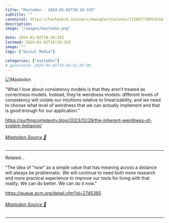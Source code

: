 ```yaml
---
title: "Mastodon - 2024-01-02T18:18:33Z"
subtitle: ""
canonical: https://hachyderm.io/users/mweagle/statuses/111687730054256467
description:
image: "/images/mastodon.png"

date: 2024-01-02T18:18:33Z
lastmod: 2024-01-02T18:18:33Z
image: ""
tags: ["Social Media"]

categories: ["mastodon"]
# generated: 2024-04-05T16:46:01-07:00
---
```

![Mastodon](/images/mastodon.png)

<p>&quot;What I love about consistency models is that they aren’t treated as correctness models. Instead, they’re weirdness models: different levels of consistency will violate our intuitions relative to linearizability, and we need to choose what level of weirdness that we can actually implement and that is good enough for our application.”</p><p><a href="https://surfingcomplexity.blog/2023/12/29/the-inherent-weirdness-of-system-behavior/" target="_blank" rel="nofollow noopener noreferrer" translate="no"><span class="invisible">https://</span><span class="ellipsis">surfingcomplexity.blog/2023/12</span><span class="invisible">/29/the-inherent-weirdness-of-system-behavior/</span></a></p>


###### [Mastodon Source 🐘](https://hachyderm.io/@mweagle/111687730054256467)

___

<p>Related...</p><p>&quot;The idea of &quot;now&quot; as a simple value that has meaning across a distance will always be problematic. We will continue to need both more research and more practical experience to improve our tools for living with that reality. We can do better. We can do it now.&quot;</p><p><a href="https://queue.acm.org/detail.cfm?id=2745385" target="_blank" rel="nofollow noopener noreferrer" translate="no"><span class="invisible">https://</span><span class="ellipsis">queue.acm.org/detail.cfm?id=27</span><span class="invisible">45385</span></a></p>


###### [Mastodon Source 🐘](https://hachyderm.io/@mweagle/111687735244474990)

___
